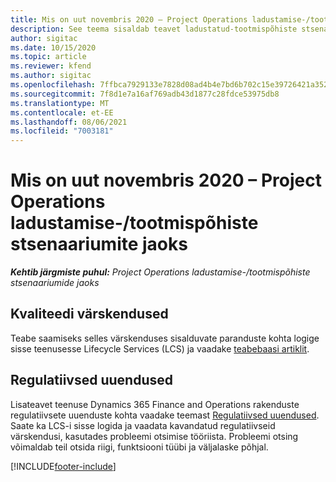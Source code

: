 ```yaml
---
title: Mis on uut novembris 2020 – Project Operations ladustamise-/tootmispõhiste stsenaariumite jaoks
description: See teema sisaldab teavet ladustatud-tootmispõhiste stsenaariumite jaoks mõeldud rakenduse Project Operations 2020. aasta novembri väljalaskes saadaolevate kvaliteedi värskenduste kohta.
author: sigitac
ms.date: 10/15/2020
ms.topic: article
ms.reviewer: kfend
ms.author: sigitac
ms.openlocfilehash: 7ffbca7929133e7828d08ad4b4e7bd6b702c15e39726421a35241d23d1123f48
ms.sourcegitcommit: 7f8d1e7a16af769adb43d1877c28fdce53975db8
ms.translationtype: MT
ms.contentlocale: et-EE
ms.lasthandoff: 08/06/2021
ms.locfileid: "7003181"
---
```

# <a name="whats-new-november-2020---project-operations-for-stockedproduction-based-scenarios"></a>Mis on uut novembris 2020 – Project Operations ladustamise-/tootmispõhiste stsenaariumite jaoks

_**Kehtib järgmiste puhul:** Project Operations ladustamise-/tootmispõhiste stsenaariumide jaoks_

## <a name="quality-updates"></a>Kvaliteedi värskendused

Teabe saamiseks selles värskenduses sisalduvate paranduste kohta logige sisse teenusesse Lifecycle Services (LCS) ja vaadake [teabebaasi artiklit](https://fix.lcs.dynamics.com/Issue/Details?bugId=488609&amp;dbType=3&amp;qc=8251e8e1d5e2386de850599926c1adc3fec8e2ba25308036d22cdfe0a1c28fc7).

## <a name="regulatory-updates"></a>Regulatiivsed uuendused

Lisateavet teenuse Dynamics 365 Finance and Operations rakenduste regulatiivsete uuenduste kohta vaadake teemast [Regulatiivsed uuendused](/dynamics365/finance/localizations/regulatory-updates). Saate ka LCS-i sisse logida ja vaadata kavandatud regulatiivseid värskendusi, kasutades probleemi otsimise tööriista. Probleemi otsing võimaldab teil otsida riigi, funktsiooni tüübi ja väljalaske põhjal.


[!INCLUDE[footer-include](../../includes/footer-banner.md)]